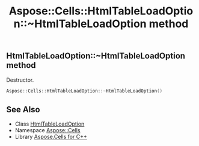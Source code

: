 ﻿---
title: Aspose::Cells::HtmlTableLoadOption::~HtmlTableLoadOption method
linktitle: ~HtmlTableLoadOption
second_title: Aspose.Cells for C++ API Reference
description: 'Aspose::Cells::HtmlTableLoadOption::~HtmlTableLoadOption method. Destructor in C++.'
type: docs
weight: 200
url: /cpp/aspose.cells/htmltableloadoption/~htmltableloadoption/
---
## HtmlTableLoadOption::~HtmlTableLoadOption method


Destructor.

```cpp
Aspose::Cells::HtmlTableLoadOption::~HtmlTableLoadOption()
```

## See Also

* Class [HtmlTableLoadOption](../)
* Namespace [Aspose::Cells](../../)
* Library [Aspose.Cells for C++](../../../)
